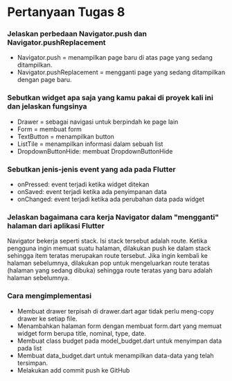 # Pertanyaan Tugas 8

### Jelaskan perbedaan Navigator.push dan Navigator.pushReplacement
- Navigator.push = menampilkan page baru di atas page yang sedang ditampilkan.
- Navigator.pushReplacement = mengganti page yang sedang ditampilkan dengan page baru.

### Sebutkan widget apa saja yang kamu pakai di proyek kali ini dan jelaskan fungsinya
- Drawer = sebagai navigasi untuk berpindah ke page lain
- Form = membuat form
- TextButton = menampilkan button
- ListTile = menampilkan informasi dalam sebuah list
- DropdownButtonHide: membuat DropdownButtonHide

### Sebutkan jenis-jenis event yang ada pada Flutter
- onPressed: event terjadi ketika widget ditekan
- onSaved: event terjadi ketika ada penyimpanan data
- onChanged: event terjadi ketika ada perubahan data pada widget

### Jelaskan bagaimana cara kerja Navigator dalam "mengganti" halaman dari aplikasi Flutter
Navigator bekerja seperti stack. Isi stack tersebut adalah route. 
Ketika pengguna ingin memuat suatu halaman, dilakukan push ke dalam stack sehingga item teratas merupakan 
route tersebut. Jika ingin kembali ke halaman sebelumnya, dilakukan pop untuk mengeluarkan route teratas 
(halaman yang sedang dibuka) sehingga route teratas yang baru adalah halaman sebelumnya.

### Cara mengimplementasi 
- Membuat drawer terpisah di drawer.dart agar tidak perlu meng-copy drawer ke setiap file. 
- Menambahkan halaman form dengan membuat form.dart yang memuat widget form berupa title, nominal, 
type, date. 
- Membuat class budget pada model_budget.dart untuk menyimpan data pada list
- Membuat data_budget.dart untuk menampilkan data-data yang telah tersimpan.
- Melakukan add commit push ke GitHub
